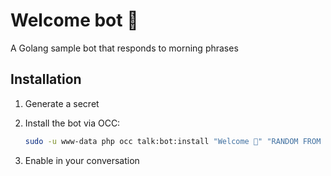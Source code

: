 # Welcome bot 👋
A Golang sample bot that responds to morning phrases

## Installation

1. Generate a secret
2. Install the bot via OCC:

    ```bash
    sudo -u www-data php occ talk:bot:install "Welcome 👋" "RANDOM FROM STEP 1" "http://localhost:8088/welcome"
    ```

3. Enable in your conversation